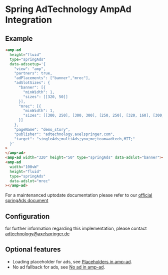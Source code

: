<!---
Copyright 2015 The AMP HTML Authors. All Rights Reserved.

Licensed under the Apache License, Version 2.0 (the "License");
you may not use this file except in compliance with the License.
You may obtain a copy of the License at

      http://www.apache.org/licenses/LICENSE-2.0

Unless required by applicable law or agreed to in writing, software
distributed under the License is distributed on an "AS-IS" BASIS,
WITHOUT WARRANTIES OR CONDITIONS OF ANY KIND, either express or implied.
See the License for the specific language governing permissions and
limitations under the License.
-->

# Spring AdTechnology AmpAd Integration

## Example

```html
<amp-ad
  height="fluid"
  type="springAds"
  data-adssetup='{
    "view": "amp",
    "partners": true,
    "adPlacements": ["banner","mrec"],
    "adSlotSizes": {
      "banner": [{
        "minWidth": 1,
        "sizes": [[320, 50]]
      }],
      "mrec": [{
        "minWidth": 1,
        "sizes": [[300, 250], [300, 300], [250, 250], [320, 160], [300, 150], [320, 50], [320, 75], [320, 80], [320, 100], [300, 100], [300, 50], [300, 75]]
      }]
    },
    "pageName": "demo_story",
    "publisher": "adtechnology.axelspringer.com",
    "target": "singleAds;multiAds;you;me;team=adtech,MIT;"
  }'
>
</amp-ad>
<amp-ad width="320" height="50" type="springAds" data-adslot="banner"></amp-ad>
<amp-ad
  width="100vW"
  height="fluid"
  type="springAds"
  data-adslot="mrec"
></amp-ad>
```

For a maintenanced uptodate documentation please refer to our
[official springAds document](https://github.com/spring-media/adsolutions-implementationReference/blob/master/publisher-amp-reference.md)

## Configuration

for further information regarding this implementation, please contact adtechnology@axelspringer.de

## Optional features

-   Loading placeholder for ads, see [Placeholders in amp-ad](https://amp.dev/documentation/components/amp-ad#placeholder).
-   No ad fallback for ads, see [No ad in amp-ad](https://amp.dev/documentation/components/amp-ad#no-ad-available).
